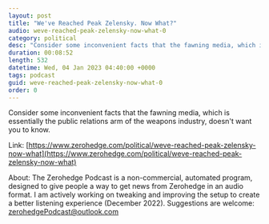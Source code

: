 ```yaml
---
layout: post
title: "We've Reached Peak Zelensky. Now What?"
audio: weve-reached-peak-zelensky-now-what-0
category: political
desc: "Consider some inconvenient facts that the fawning media, which is essentially the public relations arm of the weapons industry, doesn't want you to know."
duration: 00:08:52
length: 532
datetime: Wed, 04 Jan 2023 04:40:00 +0000
tags: podcast
guid: weve-reached-peak-zelensky-now-what-0
order: 0
---
```

Consider some inconvenient facts that the fawning media, which is essentially the public relations arm of the weapons industry, doesn't want you to know.

Link: [https://www.zerohedge.com/political/weve-reached-peak-zelensky-now-what](https://www.zerohedge.com/political/weve-reached-peak-zelensky-now-what)

About: The Zerohedge Podcast is a non-commercial, automated program, designed to give people a way to get news from Zerohedge in an audio format.  I am actively working on tweaking and improving the setup to create a better listening experience (December 2022).  Suggestions are welcome: [zerohedgePodcast@outlook.com](mailto:zerohedgePodcast@outlook.com)